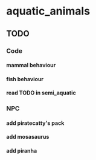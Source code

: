 # aquatic_animals

## TODO

### Code
#### mammal behaviour
#### fish behaviour
#### read TODO in semi_aquatic

### NPC
#### add piratecatty's pack
#### add mosasaurus
#### add piranha
